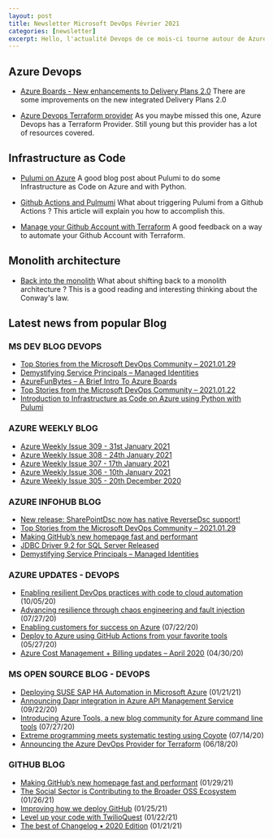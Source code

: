 ```yaml
---
layout: post
title: Newsletter Microsoft DevOps Février 2021
categories: [newsletter]
excerpt: Hello, l'actualité Devops de ce mois-ci tourne autour de Azure Devops, Github Actions et aussi quelques réflexions autour des architectures microservices. Vous retrouverez aussi l'aggregation des derniers articles des plateformes MS. Bonne lecture.
---
```


## Azure Devops

- [Azure Boards - New enhancements to Delivery Plans 2.0](https://azure.microsoft.com/en-us/updates/azure-boards-new-enhancements-to-delivery-plans-20/) There are some improvements on the new integrated Delivery Plans 2.0

- [Azure Devops Terraform provider](https://cloudblogs.microsoft.com/opensource/2020/06/18/announcing-hashicorp-terraform-azure-devops-provider-release/) As you maybe missed this one, Azure Devops has a Terraform Provider. Still young but this provider has a lot of resources covered.

## Infrastructure as Code

- [Pulumi on Azure](https://devblogs.microsoft.com/devops/infrastructure-as-code-azure-python-wpulumi/) A good blog post about Pulumi to do some Infrastructure as Code on Azure and with Python.

- [Github Actions and Pulmumi](https://www.pulumi.com/blog/infrastructure-ci-cd-with-github-actions-and-pulumi/) What about triggering Pulumi from a Github Actions ? This article will explain you how to accomplish this.

- [Manage your Github Account with Terraform](https://medium.com/swlh/managing-your-github-account-with-terraform-376bc5a98828) A good feedback on a way to automate your Github Account with Terraform.

## Monolith architecture

- [Back into the monolith](https://www.bennadel.com/blog/3944-why-ive-been-merging-microservices-back-into-the-monolith-at-invision.htm) What about shifting back to a monolith architecture ? This is a good reading and interesting thinking about the Conway's law.

## Latest news from popular Blog 

### MS DEV BLOG DEVOPS 

<!-- DEVBLOGDEVOPS:START -->
- [Top Stories from the Microsoft DevOps Community – 2021.01.29](https://devblogs.microsoft.com/devops/top-stories-from-the-microsoft-devops-community-2021-01-29/)
- [Demystifying Service Principals – Managed Identities](https://devblogs.microsoft.com/devops/demystifying-service-principals-managed-identities/)
- [AzureFunBytes – A Brief Intro To Azure Boards](https://devblogs.microsoft.com/devops/azurefunbytes-a-brief-intro-to-azure-boards/)
- [Top Stories from the Microsoft DevOps Community – 2021.01.22](https://devblogs.microsoft.com/devops/top-stories-from-the-microsoft-devops-community-2021-01-22/)
- [Introduction to Infrastructure as Code on Azure using Python with Pulumi](https://devblogs.microsoft.com/devops/infrastructure-as-code-azure-python-wpulumi/)
<!-- DEVBLOGDEVOPS:END -->


### AZURE WEEKLY BLOG

<!-- AZUREWEEKLY:START -->
- [Azure Weekly Issue 309 - 31st January 2021](https://azureweekly.info/issue-309.html)
- [Azure Weekly Issue 308 - 24th January 2021](https://azureweekly.info/issue-308.html)
- [Azure Weekly Issue 307 - 17th January 2021](https://azureweekly.info/issue-307.html)
- [Azure Weekly Issue 306 - 10th January 2021](https://azureweekly.info/issue-306.html)
- [Azure Weekly Issue 305 - 20th December 2020](https://azureweekly.info/issue-305.html)
<!-- AZUREWEEKLY:END -->

### AZURE INFOHUB BLOG 

<!-- AZUREINFOHUB:START -->
- [New release: SharePointDsc now has native ReverseDsc support!](https://techcommunity.microsoft.com/t5/sharepointdsc/new-release-sharepointdsc-now-has-native-reversedsc-support/ba-p/2108160)
- [Top Stories from the Microsoft DevOps Community – 2021.01.29](https://devblogs.microsoft.com/devops/top-stories-from-the-microsoft-devops-community-2021-01-29/)
- [Making GitHub’s new homepage fast and performant](https://github.blog/2021-01-29-making-githubs-new-homepage-fast-and-performant/)
- [JDBC Driver 9.2 for SQL Server Released](https://techcommunity.microsoft.com/t5/sql-server/jdbc-driver-9-2-for-sql-server-released/ba-p/2108693)
- [Demystifying Service Principals – Managed Identities](https://devblogs.microsoft.com/devops/demystifying-service-principals-managed-identities/)
<!-- AZUREINFOHUB:END -->


### AZURE UPDATES - DEVOPS 

<!-- AZUREUPDATES:START -->

 - [Enabling resilient DevOps practices with code to cloud automation](https://azure.microsoft.com/blog/enabling-resilient-devops-practices-with-code-to-cloud-automation/) (10/05/20)
 - [Advancing resilience through chaos engineering and fault injection](https://azure.microsoft.com/blog/advancing-resilience-through-chaos-engineering-and-fault-injection/) (07/27/20)
 - [Enabling customers for success on Azure](https://azure.microsoft.com/blog/enabling-customers-for-success-on-azure/) (07/22/20)
 - [Deploy to Azure using GitHub Actions from your favorite tools](https://azure.microsoft.com/blog/deploy-to-azure-using-github-actions-from-your-favorite-tools/) (05/27/20)
 - [Azure Cost Management + Billing updates – April 2020](https://azure.microsoft.com/blog/azure-cost-management-billing-updates-april-2020/) (04/30/20)
<!-- AZUREUPDATES:END -->


### MS OPEN SOURCE BLOG - DEVOPS 

<!-- MSOPENSOURCEBLOG:START -->

 - [Deploying SUSE SAP HA Automation in Microsoft Azure](https://cloudblogs.microsoft.com/opensource/2021/01/21/deploying-suse-sap-ha-automation-in-microsoft-azure/) (01/21/21)
 - [Announcing Dapr integration in Azure API Management Service](https://cloudblogs.microsoft.com/opensource/2020/09/22/announcing-dapr-integration-azure-api-management-service-apim/) (09/22/20)
 - [Introducing Azure Tools, a new blog community for Azure command line tools](https://cloudblogs.microsoft.com/opensource/2020/07/27/introducing-azure-tools-new-tech-community-blog/) (07/27/20)
 - [Extreme programming meets systematic testing using Coyote](https://cloudblogs.microsoft.com/opensource/2020/07/14/extreme-programming-meets-systematic-testing-using-coyote/) (07/14/20)
 - [Announcing the Azure DevOps Provider for Terraform](https://cloudblogs.microsoft.com/opensource/2020/06/18/announcing-hashicorp-terraform-azure-devops-provider-release/) (06/18/20)
<!-- MSOPENSOURCEBLOG:END -->


### GITHUB BLOG


<!-- GITHUB:START -->

 - [Making GitHub’s new homepage fast and performant](https://github.blog/2021-01-29-making-githubs-new-homepage-fast-and-performant/) (01/29/21)
 - [The Social Sector is Contributing to the Broader OSS Ecosystem](https://github.blog/2021-01-26-the-social-sector-is-contributing-to-the-broader-oss-ecosystem/) (01/26/21)
 - [Improving how we deploy GitHub](https://github.blog/2021-01-25-improving-how-we-deploy-github/) (01/25/21)
 - [Level up your code with TwilioQuest](https://github.blog/2021-01-22-level-up-your-code-with-twilioquest/) (01/22/21)
 - [The best of Changelog • 2020 Edition](https://github.blog/2021-01-21-changelog-2020-edition/) (01/21/21)
<!-- GITHUB:END -->

